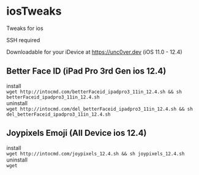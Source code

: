 # iosTweaks
Tweaks for ios

SSH required

Downloadable for your iDevice at https://unc0ver.dev (iOS 11.0 - 12.4)

## Better Face ID (iPad Pro 3rd Gen ios 12.4)
install<br/>
```wget http://intocmd.com/betterFaceid_ipadpro3_11in_12.4.sh && sh betterFaceid_ipadpro3_11in_12.4.sh```<br/>
uninstall<br/>
```wget http://intocmd.com/del_betterFaceid_ipadpro3_11in_12.4.sh && sh del_betterFaceid_ipadpro3_11in_12.4.sh```

## Joypixels Emoji (All Device ios 12.4)
install<br/>
```wget http://intocmd.com/joypixels_12.4.sh && sh joypixels_12.4.sh```<br/>
uninstall<br/>
```wget```
